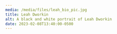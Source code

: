 ```yaml
---
media: /media/files/leah_bio_pic.jpg
title: Leah Dworkin
alt: A black and white portrait of Leah Dworkin
date: 2023-02-08T13:40:00-0500
---
```

